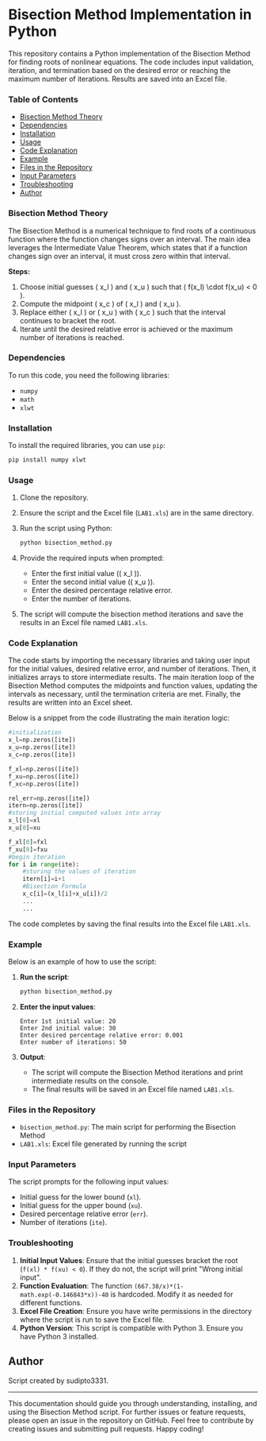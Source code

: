 # Bisection Method Implementation in Python

This repository contains a Python implementation of the Bisection Method for finding roots of nonlinear equations. The code includes input validation, iteration, and termination based on the desired error or reaching the maximum number of iterations. Results are saved into an Excel file.

### Table of Contents
- [Bisection Method Theory](#bisection-method-theory)
- [Dependencies](#dependencies)
- [Installation](#installation)
- [Usage](#usage)
- [Code Explanation](#code-explanation)
- [Example](#example)
- [Files in the Repository](#files-in-the-repository)
- [Input Parameters](#input-parameters)
- [Troubleshooting](#troubleshooting)
- [Author](#author)

### Bisection Method Theory
The Bisection Method is a numerical technique to find roots of a continuous function where the function changes signs over an interval. The main idea leverages the Intermediate Value Theorem, which states that if a function changes sign over an interval, it must cross zero within that interval.

**Steps:**
1. Choose initial guesses \( x_l \) and \( x_u \) such that \( f(x_l) \cdot f(x_u) < 0 \).
2. Compute the midpoint \( x_c \) of \( x_l \) and \( x_u \).
3. Replace either \( x_l \) or \( x_u \) with \( x_c \) such that the interval continues to bracket the root.
4. Iterate until the desired relative error is achieved or the maximum number of iterations is reached.

### Dependencies
To run this code, you need the following libraries:
- `numpy`
- `math`
- `xlwt`

### Installation
To install the required libraries, you can use `pip`:
```sh
pip install numpy xlwt
```

### Usage
1. Clone the repository.
2. Ensure the script and the Excel file (`LAB1.xls`) are in the same directory.
3. Run the script using Python:
    ```sh
    python bisection_method.py
    ```
4. Provide the required inputs when prompted:
    - Enter the first initial value (\( x_l \)).
    - Enter the second initial value (\( x_u \)).
    - Enter the desired percentage relative error.
    - Enter the number of iterations.

5. The script will compute the bisection method iterations and save the results in an Excel file named `LAB1.xls`.

### Code Explanation
The code starts by importing the necessary libraries and taking user input for the initial values, desired relative error, and number of iterations. Then, it initializes arrays to store intermediate results. The main iteration loop of the Bisection Method computes the midpoints and function values, updating the intervals as necessary, until the termination criteria are met. Finally, the results are written into an Excel sheet.

Below is a snippet from the code illustrating the main iteration logic:

```python
#initialization
x_l=np.zeros([ite])
x_u=np.zeros([ite])
x_c=np.zeros([ite])

f_xl=np.zeros([ite])
f_xu=np.zeros([ite])
f_xc=np.zeros([ite])

rel_err=np.zeros([ite])
itern=np.zeros([ite])
#storing initial computed values into array
x_l[0]=xl
x_u[0]=xu

f_xl[0]=fxl
f_xu[0]=fxu 
#begin iteration   
for i in range(ite):
    #storing the values of iteration
    itern[i]=i+1
    #Bisection Formula
    x_c[i]=(x_l[i]+x_u[i])/2
    ...
    ...
```

The code completes by saving the final results into the Excel file `LAB1.xls`.

### Example
Below is an example of how to use the script:

1. **Run the script**:
    ```sh
    python bisection_method.py
    ```

2. **Enter the input values**:
    ```
    Enter 1st initial value: 20
    Enter 2nd initial value: 30
    Enter desired percentage relative error: 0.001
    Enter number of iterations: 50
    ```

3. **Output**:
    - The script will compute the Bisection Method iterations and print intermediate results on the console.
    - The final results will be saved in an Excel file named `LAB1.xls`.

### Files in the Repository
- `bisection_method.py`: The main script for performing the Bisection Method
- `LAB1.xls`: Excel file generated by running the script

### Input Parameters
The script prompts for the following input values:
- Initial guess for the lower bound (`xl`).
- Initial guess for the upper bound (`xu`).
- Desired percentage relative error (`err`).
- Number of iterations (`ite`).

### Troubleshooting
1. **Initial Input Values**: Ensure that the initial guesses bracket the root (`f(xl) * f(xu) < 0`). If they do not, the script will print "Wrong initial input".
2. **Function Evaluation**: The function `(667.38/x)*(1-math.exp(-0.146843*x))-40` is hardcoded. Modify it as needed for different functions.
3. **Excel File Creation**: Ensure you have write permissions in the directory where the script is run to save the Excel file.
4. **Python Version**: This script is compatible with Python 3. Ensure you have Python 3 installed.

## Author
Script created by sudipto3331.

---

This documentation should guide you through understanding, installing, and using the Bisection Method script. For further issues or feature requests, please open an issue in the repository on GitHub. Feel free to contribute by creating issues and submitting pull requests. Happy coding!
